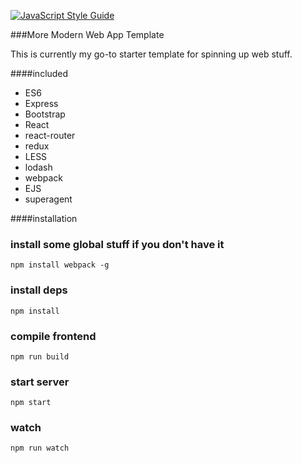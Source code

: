 [![JavaScript Style Guide](https://img.shields.io/badge/code%20style-standard-brightgreen.svg)](http://standardjs.com/)

###More Modern Web App Template

This is currently my go-to starter template for spinning up web stuff.

####included
* ES6
* Express
* Bootstrap
* React
* react-router
* redux
* LESS
* lodash
* webpack
* EJS
* superagent

####installation

### install some global stuff if you don't have it
    npm install webpack -g

### install deps
    npm install

### compile frontend
    npm run build

### start server
    npm start

### watch
    npm run watch
